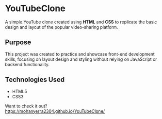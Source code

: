 # YouTubeClone
A simple YouTube clone created using **HTML** and **CSS** to replicate the basic design and layout of the popular video-sharing platform.  
## Purpose  
This project was created to practice and showcase front-end development skills, focusing on layout design and styling without relying on JavaScript or backend functionality.  
## Technologies Used
- HTML5  
- CSS3
  
Want to check it out?<br/>
https://mohanyerra2304.github.io/YouTubeClone/


